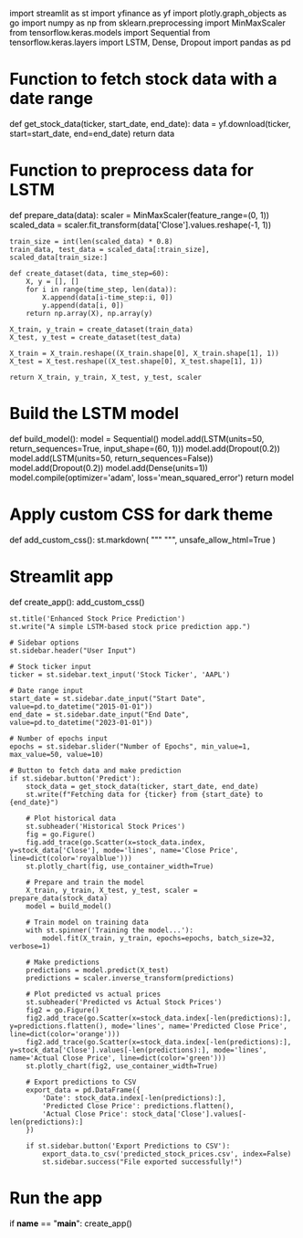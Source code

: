 import streamlit as st
import yfinance as yf
import plotly.graph_objects as go
import numpy as np
from sklearn.preprocessing import MinMaxScaler
from tensorflow.keras.models import Sequential
from tensorflow.keras.layers import LSTM, Dense, Dropout
import pandas as pd

# Function to fetch stock data with a date range
def get_stock_data(ticker, start_date, end_date):
    data = yf.download(ticker, start=start_date, end=end_date)
    return data

# Function to preprocess data for LSTM
def prepare_data(data):
    scaler = MinMaxScaler(feature_range=(0, 1))
    scaled_data = scaler.fit_transform(data['Close'].values.reshape(-1, 1))

    train_size = int(len(scaled_data) * 0.8)
    train_data, test_data = scaled_data[:train_size], scaled_data[train_size:]

    def create_dataset(data, time_step=60):
        X, y = [], []
        for i in range(time_step, len(data)):
            X.append(data[i-time_step:i, 0])
            y.append(data[i, 0])
        return np.array(X), np.array(y)

    X_train, y_train = create_dataset(train_data)
    X_test, y_test = create_dataset(test_data)

    X_train = X_train.reshape((X_train.shape[0], X_train.shape[1], 1))
    X_test = X_test.reshape((X_test.shape[0], X_test.shape[1], 1))

    return X_train, y_train, X_test, y_test, scaler

# Build the LSTM model
def build_model():
    model = Sequential()
    model.add(LSTM(units=50, return_sequences=True, input_shape=(60, 1)))
    model.add(Dropout(0.2))
    model.add(LSTM(units=50, return_sequences=False))
    model.add(Dropout(0.2))
    model.add(Dense(units=1))
    model.compile(optimizer='adam', loss='mean_squared_error')
    return model

# Apply custom CSS for dark theme
def add_custom_css():
    st.markdown(
        """
        <style>
        .reportview-container {
            background-color: black;
        }
        .sidebar .sidebar-content {
            background-color: black;
            color: white;
        }
        .stButton>button {
            background-color: green;
            color: white;
        }
        h1, h2, h3, h4, h5, h6 {
            color: black;
        }
        p {
            color: black;
        }
        .css-1lcbmhc {
            color: black;
        }
        .css-10trblm {
            color: black;
        }
        </style>
        """,
        unsafe_allow_html=True
    )

# Streamlit app
def create_app():
    add_custom_css()

    st.title('Enhanced Stock Price Prediction')
    st.write("A simple LSTM-based stock price prediction app.")

    # Sidebar options
    st.sidebar.header("User Input")
    
    # Stock ticker input
    ticker = st.sidebar.text_input('Stock Ticker', 'AAPL')
    
    # Date range input
    start_date = st.sidebar.date_input("Start Date", value=pd.to_datetime("2015-01-01"))
    end_date = st.sidebar.date_input("End Date", value=pd.to_datetime("2023-01-01"))
    
    # Number of epochs input
    epochs = st.sidebar.slider("Number of Epochs", min_value=1, max_value=50, value=10)
    
    # Button to fetch data and make prediction
    if st.sidebar.button('Predict'):
        stock_data = get_stock_data(ticker, start_date, end_date)
        st.write(f"Fetching data for {ticker} from {start_date} to {end_date}")

        # Plot historical data
        st.subheader('Historical Stock Prices')
        fig = go.Figure()
        fig.add_trace(go.Scatter(x=stock_data.index, y=stock_data['Close'], mode='lines', name='Close Price', line=dict(color='royalblue')))
        st.plotly_chart(fig, use_container_width=True)

        # Prepare and train the model
        X_train, y_train, X_test, y_test, scaler = prepare_data(stock_data)
        model = build_model()

        # Train model on training data
        with st.spinner('Training the model...'):
            model.fit(X_train, y_train, epochs=epochs, batch_size=32, verbose=1)

        # Make predictions
        predictions = model.predict(X_test)
        predictions = scaler.inverse_transform(predictions)

        # Plot predicted vs actual prices
        st.subheader('Predicted vs Actual Stock Prices')
        fig2 = go.Figure()
        fig2.add_trace(go.Scatter(x=stock_data.index[-len(predictions):], y=predictions.flatten(), mode='lines', name='Predicted Close Price', line=dict(color='orange')))
        fig2.add_trace(go.Scatter(x=stock_data.index[-len(predictions):], y=stock_data['Close'].values[-len(predictions):], mode='lines', name='Actual Close Price', line=dict(color='green')))
        st.plotly_chart(fig2, use_container_width=True)

        # Export predictions to CSV
        export_data = pd.DataFrame({
            'Date': stock_data.index[-len(predictions):],
            'Predicted Close Price': predictions.flatten(),
            'Actual Close Price': stock_data['Close'].values[-len(predictions):]
        })
        
        if st.sidebar.button('Export Predictions to CSV'):
            export_data.to_csv('predicted_stock_prices.csv', index=False)
            st.sidebar.success("File exported successfully!")

# Run the app
if __name__ == "__main__":
    create_app()
